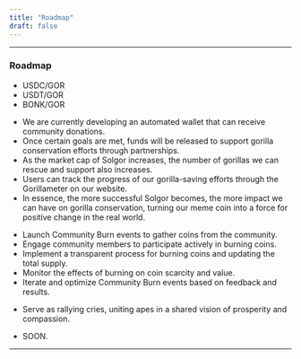 ```yaml
---
title: "Roadmap"
draft: false
---
```

---

### Roadmap

<Accordion title="New Liquidity Pools">

- USDC/GOR
- USDT/GOR
- BONK/GOR

</Accordion>

<Accordion title="The Gorilla Partnership System">

- We are currently developing an automated wallet that can receive community donations. 
- Once certain goals are met, funds will be released to support gorilla conservation efforts through partnerships.
- As the market cap of Solgor increases, the number of gorillas we can rescue and support also increases.
- Users can track the progress of our gorilla-saving efforts through the Gorillameter on our website.
- In essence, the more successful Solgor becomes, the more impact we can have on gorilla conservation, turning our meme coin into a force for positive change in the real world.

</Accordion>

<Accordion title="Community Burn Events">

- Launch Community Burn events to gather coins from the community.
- Engage community members to participate actively in burning coins.
- Implement a transparent process for burning coins and updating the total supply.
- Monitor the effects of burning on coin scarcity and value.
- Iterate and optimize Community Burn events based on feedback and results.

</Accordion>

<Accordion title="Airdrops, Airdrops, Airdrops">

- Serve as rallying cries, uniting apes in a shared vision of prosperity and compassion.

</Accordion>

<Accordion title="More Soon">

- SOON.

</Accordion>

---
